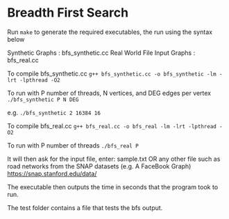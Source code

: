 Breadth First Search
==================

Run ```make``` to generate the required executables, the run using the syntax below

Synthetic Graphs : bfs_synthetic.cc
Real World File Input Graphs : bfs_real.cc

To compile bfs_synthetic.cc
    ```g++ bfs_synthetic.cc -o bfs_synthetic -lm -lrt -lpthread -O2```
  
To run with P number of threads, N vertices, and DEG edges per vertex
    ```./bfs_synthetic P N DEG```

e.g.
    ```./bfs_synthetic 2 16384 16```


To compile bfs_real.cc
    ```g++ bfs_real.cc -o bfs_real -lm -lrt -lpthread -O2```
  
To run with P number of threads
    ```./bfs_real P```
  
  It will then ask for the input file, enter:
  sample.txt
  OR any other file such as road networks from the SNAP datasets (e.g. A FaceBook Graph)
  https://snap.stanford.edu/data/

The executable then outputs the time in seconds that the program took to run.

The test folder contains a file that tests the bfs output.
